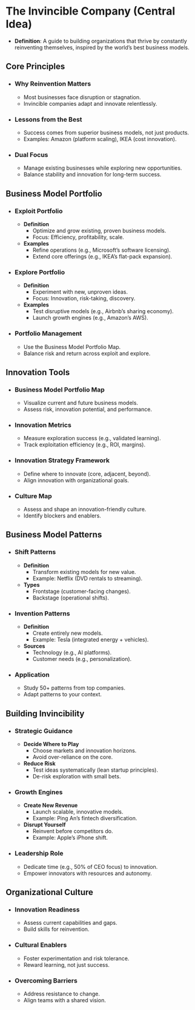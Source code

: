 # The Invincible Company (Central Idea)

- **Definition**: A guide to building organizations that thrive by constantly reinventing themselves, inspired by the world’s best business models.

## Core Principles

- ### Why Reinvention Matters

  - Most businesses face disruption or stagnation.
  - Invincible companies adapt and innovate relentlessly.
- ### Lessons from the Best

  - Success comes from superior business models, not just products.
  - Examples: Amazon (platform scaling), IKEA (cost innovation).
- ### Dual Focus

  - Manage existing businesses while exploring new opportunities.
  - Balance stability and innovation for long-term success.

## Business Model Portfolio

- ### Exploit Portfolio

  - **Definition**
    - Optimize and grow existing, proven business models.
    - Focus: Efficiency, profitability, scale.
  - **Examples**
    - Refine operations (e.g., Microsoft’s software licensing).
    - Extend core offerings (e.g., IKEA’s flat-pack expansion).
- ### Explore Portfolio

  - **Definition**
    - Experiment with new, unproven ideas.
    - Focus: Innovation, risk-taking, discovery.
  - **Examples**
    - Test disruptive models (e.g., Airbnb’s sharing economy).
    - Launch growth engines (e.g., Amazon’s AWS).
- ### Portfolio Management

  - Use the Business Model Portfolio Map.
  - Balance risk and return across exploit and explore.

## Innovation Tools

- ### Business Model Portfolio Map

  - Visualize current and future business models.
  - Assess risk, innovation potential, and performance.
- ### Innovation Metrics

  - Measure exploration success (e.g., validated learning).
  - Track exploitation efficiency (e.g., ROI, margins).
- ### Innovation Strategy Framework

  - Define where to innovate (core, adjacent, beyond).
  - Align innovation with organizational goals.
- ### Culture Map

  - Assess and shape an innovation-friendly culture.
  - Identify blockers and enablers.

## Business Model Patterns

- ### Shift Patterns

  - **Definition**
    - Transform existing models for new value.
    - Example: Netflix (DVD rentals to streaming).
  - **Types**
    - Frontstage (customer-facing changes).
    - Backstage (operational shifts).
- ### Invention Patterns

  - **Definition**
    - Create entirely new models.
    - Example: Tesla (integrated energy + vehicles).
  - **Sources**
    - Technology (e.g., AI platforms).
    - Customer needs (e.g., personalization).
- ### Application

  - Study 50+ patterns from top companies.
  - Adapt patterns to your context.

## Building Invincibility

- ### Strategic Guidance

  - **Decide Where to Play**
    - Choose markets and innovation horizons.
    - Avoid over-reliance on the core.
  - **Reduce Risk**
    - Test ideas systematically (lean startup principles).
    - De-risk exploration with small bets.
- ### Growth Engines

  - **Create New Revenue**
    - Launch scalable, innovative models.
    - Example: Ping An’s fintech diversification.
  - **Disrupt Yourself**
    - Reinvent before competitors do.
    - Example: Apple’s iPhone shift.
- ### Leadership Role

  - Dedicate time (e.g., 50% of CEO focus) to innovation.
  - Empower innovators with resources and autonomy.

## Organizational Culture

- ### Innovation Readiness

  - Assess current capabilities and gaps.
  - Build skills for reinvention.
- ### Cultural Enablers

  - Foster experimentation and risk tolerance.
  - Reward learning, not just success.
- ### Overcoming Barriers

  - Address resistance to change.
  - Align teams with a shared vision.
